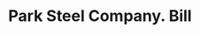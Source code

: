 ---
doi: 10.7916/D8806DQ5
date_other: '1890'
date_other_textual: 1890-1899
form: printed ephemera
genre:
- Invoices
name:
- Park Steel Company
object_in_context_url: https://biggert.cul.columbia.edu/items/view/ave_biggert_00904
subject_hierarchical_geographic:
- Buffalo, New York, United States
subject_name:
- Park Steel Company
title: Park Steel Company. Bill
sort_title: Park Steel Company. Bill
call_number: ave_biggert_00904
coordinates:
- 42.90472222222222,-78.84944444444444
pid: ave_biggert_00904
identifiers: ave_biggert_00904
thumbnail: https://derivativo-1.library.columbia.edu/iiif/2/ldpd:345956/full/!256,256/0/native.jpg
permalink: /biggert/ave_biggert_00904/
layout: iiif-image-page
---